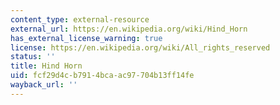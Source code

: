 ```yaml
---
content_type: external-resource
external_url: https://en.wikipedia.org/wiki/Hind_Horn
has_external_license_warning: true
license: https://en.wikipedia.org/wiki/All_rights_reserved
status: ''
title: Hind Horn
uid: fcf29d4c-b791-4bca-ac97-704b13ff14fe
wayback_url: ''
---
```

